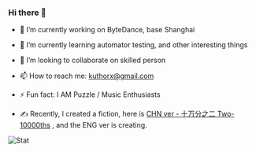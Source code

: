 ### Hi there 👋

- 🔭 I’m currently working on ByteDance, base Shanghai

- 🌱 I’m currently learning automator testing, and other interesting things

- 👯 I’m looking to collaborate on skilled person

- 📫 How to reach me: kuthorx@gmail.com

- ⚡ Fun fact: I AM Puzzle / Music Enthusiasts 

- ✍️ Recently, I created a fiction, here is [CHN ver - 十万分之二 Two-10000ths](https://github.com/KuthorX/Two-OneHundredThousandths/blob/main/CHN.md) , and the ENG ver is creating. 

![Stat](https://github-readme-stats.vercel.app/api?username=kuthorx&show_icons=true&theme=default)
